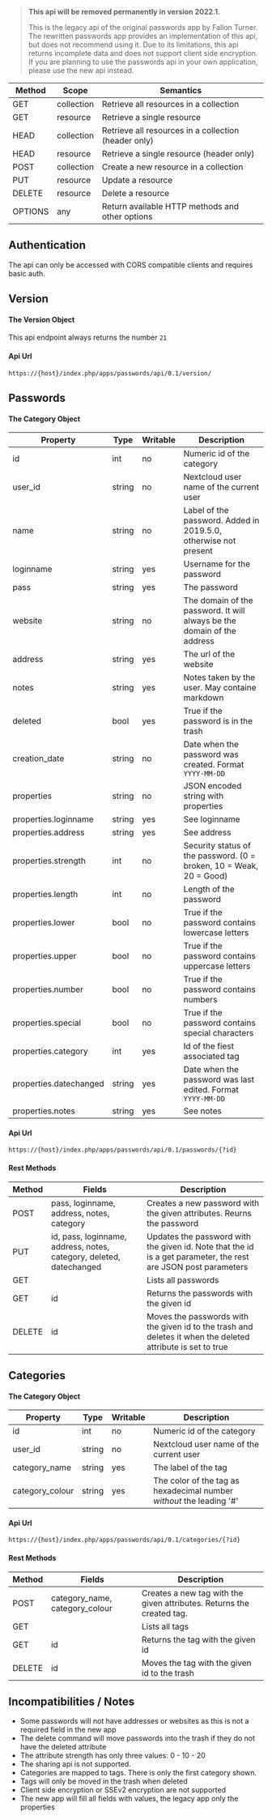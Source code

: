 > **This api will be removed permanently in version 2022.1.**
> 
> This is the legacy api of the original passwords app by Fallon Turner.
> The rewritten passwords app provides an implementation of this api, but does not recommend using it.
> Due to its limitations, this api returns incomplete data and does not support client side encryption.
> If you are planning to use the passwords api in your own application, please use the new api instead.

|Method |Scope      |Semantics|
|  ---  |    ---    | --- |
|GET    |collection |Retrieve all resources in a collection|
|GET    |resource   |Retrieve a single resource|
|HEAD   |collection |Retrieve all resources in a collection (header only)|
|HEAD   |resource   |Retrieve a single resource (header only)|
|POST   |collection |Create a new resource in a collection|
|PUT    |resource   |Update a resource|
|DELETE |resource   |Delete a resource|
|OPTIONS|any        |Return available HTTP methods and other options|

## Authentication
The api can only be accessed with CORS compatible clients and requires basic auth.

## Version
#### The Version Object
This api endpoint always returns the number `21`

#### Api Url
`https://{host}/index.php/apps/passwords/api/0.1/version/`


## Passwords
#### The Category Object
| Property | Type | Writable | Description |
| --- |--- |--- | --- |
| id  | int | no | Numeric id of the category |
| user_id | string | no | Nextcloud user name of the current user |
| name | string | no | Label of the password. Added in 2019.5.0, otherwise not present |
| loginname | string | yes | Username for the password |
| pass | string | yes | The password |
| website | string | no | The domain of the password. It will always be the domain of the address |
| address | string | yes | The url of the website |
| notes | string | yes | Notes taken by the user. May containe markdown |
| deleted | bool | yes | True if the password is in the trash |
| creation_date | string | no | Date when the password was created. Format `YYYY-MM-DD` |
| properties | string | no | JSON encoded string with properties |
| properties.loginname | string | yes | See loginname |
| properties.address | string | yes | See address | 
| properties.strength | int | no | Security status of the password. (0 = broken, 10 = Weak, 20 = Good) |
| properties.length | int | no | Length of the password |
| properties.lower | bool | no | True if the password contains lowercase letters |
| properties.upper | bool | no | True if the password contains uppercase letters |
| properties.number | bool | no | True if the password contains numbers |
| properties.special | bool | no | True if the password contains special characters |
| properties.category | int | yes | Id of the fiest associated tag |
| properties.datechanged | string | yes | Date when the password was last edited. Format `YYYY-MM-DD` |
| properties.notes | string | yes | See notes |

#### Api Url
`https://{host}/index.php/apps/passwords/api/0.1/passwords/{?id}`

#### Rest Methods
| Method | Fields | Description |
| ------ | --- | --- |
| POST   | pass, loginname, address, notes, category | Creates a new password with the given attributes. Reurns the password |
| PUT    | id, pass, loginname, address, notes, category, deleted, datechanged | Updates the password with the given id. Note that the id is a get parameter, the rest are JSON post parameters |
| GET    |  | Lists all passwords |
| GET    | id | Returns the passwords with the given id |
| DELETE | id | Moves the passwords with the given id to the trash and deletes it when the deleted attribute is set to true |

## Categories
#### The Category Object
| Property | Type | Writable | Description |
| --- |--- |--- | --- |
| id  | int | no | Numeric id of the category |
| user_id | string | no | Nextcloud user name of the current user |
| category_name | string | yes | The label of the tag |
| category_colour | string | yes | The color of the tag as hexadecimal number *without* the leading '#' |

#### Api Url
`https://{host}/index.php/apps/passwords/api/0.1/categories/{?id}`

#### Rest Methods
| Method | Fields | Description |
| ------ | --- | --- |
| POST   | category_name, category_colour | Creates a new tag with the given attributes. Returns the created tag. |
| GET    |  | Lists all tags |
| GET    | id | Returns the tag with the given id |
| DELETE | id | Moves the tag with the given id to the trash |

## Incompatibilities / Notes
- Some passwords will not have addresses or websites as this is not a required field in the new app
- The delete command will move passwords into the trash if they do not have the deleted attribute
- The attribute strength has only three values: 0 - 10 - 20
- The sharing api is not supported.
- Categories are mapped to tags. There is only the first category shown.
- Tags will only be moved in the trash when deleted
- Client side encryption or SSEv2 encryption are not supported
- The new app will fill all fields with values, the legacy app only the properties